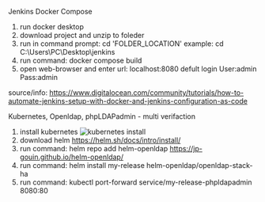 Jenkins Docker Compose
1) run docker desktop
2) download project and unzip to foleder
3) run in command prompt: cd 'FOLDER_LOCATION'
example: cd C:\Users\PC\Desktop\jenkins
4) run command: docker compose build
5) open web-browser and enter url: localhost:8080 defult login User:admin Pass:admin

source/info: https://www.digitalocean.com/community/tutorials/how-to-automate-jenkins-setup-with-docker-and-jenkins-configuration-as-code

Kubernetes, Openldap, phpLDAPadmin - multi verifaction
1) install kubernetes
![kubernetes install](https://user-images.githubusercontent.com/109173989/180791303-8458902a-3e44-4381-b582-b30705566b20.PNG)
2) download helm https://helm.sh/docs/intro/install/
3) run command: helm repo add helm-openldap https://jp-gouin.github.io/helm-openldap/
4) run command: helm install my-release helm-openldap/openldap-stack-ha
5) run command: kubectl port-forward service/my-release-phpldapadmin 8080:80
